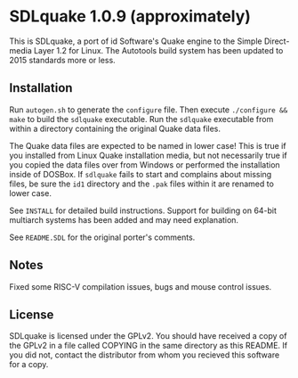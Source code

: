 SDLquake 1.0.9 (approximately)
==============================

This is SDLquake, a port of id Software's Quake engine to the Simple Direct-media Layer 1.2 for Linux.  The Autotools build system has been updated to 2015 standards more or less.

Installation
------------

Run `autogen.sh` to generate the `configure` file. Then execute `./configure && make` to build the `sdlquake` executable. Run the `sdlquake` executable from within a directory containing the original Quake data files.

The Quake data files are expected to be named in lower case! This is true if you installed from Linux Quake installation media, but not necessarily true if you copied the data files over from Windows or performed the installation inside of DOSBox. If `sdlquake` fails to start and complains about missing files, be sure the `id1` directory and the `.pak` files within it are renamed to lower case.

See `INSTALL` for detailed build instructions. Support for building on 64-bit multiarch systems has been added and may need explanation.

See `README.SDL` for the original porter's comments.

Notes
-----

Fixed some RISC-V compilation issues, bugs and mouse control issues.

License
-------

SDLquake is licensed under the GPLv2.  You should have received a copy of the GPLv2 in a file called COPYING in the same directory as this README.  If you did not, contact the distributor from whom you recieved this software for a copy.
